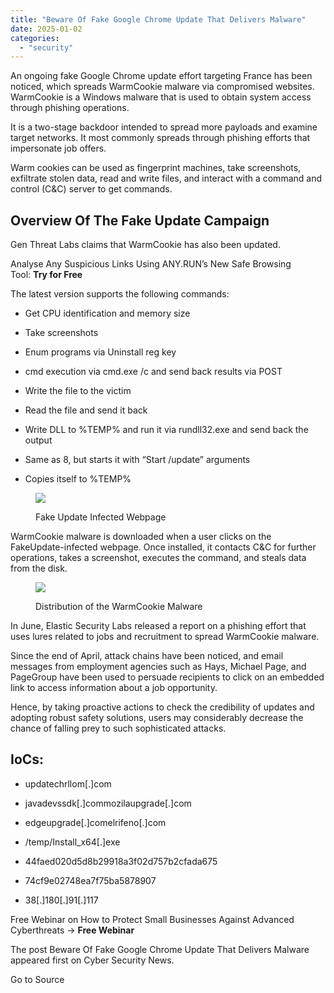 ```yaml
---
title: "Beware Of Fake Google Chrome Update That Delivers Malware"
date: 2025-01-02
categories: 
  - "security"
---
```


An ongoing fake Google Chrome update effort targeting France has been noticed, which spreads WarmCookie malware via compromised websites. WarmCookie is a Windows malware that is used to obtain system access through phishing operations.

It is a two-stage backdoor intended to spread more payloads and examine target networks. It most commonly spreads through phishing efforts that impersonate job offers.

Warm cookies can be used as fingerprint machines, take screenshots, exfiltrate stolen data, read and write files, and interact with a command and control (C&C) server to get commands.

## **Overview Of The Fake Update Campaign**

Gen Threat Labs claims that WarmCookie has also been updated.

Analyse Any Suspicious Links Using ANY.RUN’s New Safe Browsing Tool: **Try for Free**

The latest version supports the following commands:

- Get CPU identification and memory size

- Take screenshots

- Enum programs via Uninstall reg key

- cmd execution via cmd.exe /c and send back results via POST

- Write the file to the victim

- Read the file and send it back

- Write DLL to %TEMP% and run it via rundll32.exe and send back the output

- Same as 8, but starts it with “Start /update” arguments

- Copies itself to %TEMP%

<figure>

![](https://blogger.googleusercontent.com/img/b/R29vZ2xl/AVvXsEjC_c7Pz4RPurc9U8iTk890ulIuBOr_gX8FKZL56HceSpvMtifSEAufeTiloLzjsvYdMInXDM1bOlmqNehUuTQ_Bj92HWHxtXZBVDuIa7KQ88y4hBPc9lcAk4SDs_7lV3M4pmZq5JqksH8CDbUqk_Dp0ikDsiMhwCnSj0JaQxJJPaaFPMDfgFY1OPmlGdhL/s16000/Fake%20Chrome%20Update.webp)

<figcaption>

Fake Update Infected Webpage

</figcaption>

</figure>

WarmCookie malware is downloaded when a user clicks on the FakeUpdate-infected webpage. Once installed, it contacts C&C for further operations, takes a screenshot, executes the command, and steals data from the disk.

<figure>

![](https://blogger.googleusercontent.com/img/b/R29vZ2xl/AVvXsEhRd8zg-fTsmyEt3FIqaaN1p1X4gScCILbsfwUHCWS1hzeQAIK4Z5a1F4psJcRkw_cWOMagl6cwQvY0-eKhxk5b_4LRSSR5zrdfP-0VX36YT7VuXsiHGqcIH7_nEqPI7Pb_wVNpMq5WeVO_p2jzK-xpF0DZUfN_1wGT1jkX61AlI3PiiGHxTMT8Kbob7Nd_/s16000/update%20chain.webp)

<figcaption>

Distribution of the WarmCookie Malware

</figcaption>

</figure>

In June, Elastic Security Labs released a report on a phishing effort that uses lures related to jobs and recruitment to spread WarmCookie malware.

Since the end of April, attack chains have been noticed, and email messages from employment agencies such as Hays, Michael Page, and PageGroup have been used to persuade recipients to click on an embedded link to access information about a job opportunity.

Hence, by taking proactive actions to check the credibility of updates and adopting robust safety solutions, users may considerably decrease the chance of falling prey to such sophisticated attacks.

## **IoCs:**

- updatechrllom\[.\]com

- javadevssdk\[.\]commozilaupgrade\[.\]com

- edgeupgrade\[.\]comelrifeno\[.\]com

- /temp/Install\_x64\[.\]exe

- 44faed020d5d8b29918a3f02d757b2cfada675

- 74cf9e02748ea7f75ba5878907

- 38\[.\]180\[.\]91\[.\]117

Free Webinar on How to Protect Small Businesses Against Advanced Cyberthreats -> **Free Webinar**

The post Beware Of Fake Google Chrome Update That Delivers Malware appeared first on Cyber Security News.

Go to Source

